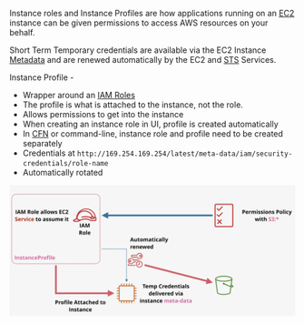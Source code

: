 Instance roles and Instance Profiles are how applications running on an [EC2](EC2.md) instance can be given permissions to access AWS resources on your behalf.

Short Term Temporary credentials are available via the EC2 Instance [Metadata](Metadata.md) and are renewed automatically by the EC2 and [STS](../../Security/STS.md) Services.

Instance Profile -
- Wrapper around an [IAM Roles](../../Security/Accounts/IAM%20Roles.md)
- The profile is what is attached to the instance, not the role.
- Allows permissions to get into the instance
- When creating an instance role in UI, profile is created automatically
- In [CFN](../CFN/CFN.md) or command-line, instance role and profile need to be created separately
- Credentials at `http://169.254.169.254/latest/meta-data/iam/security-credentials/role-name`
- Automatically rotated

![Pasted image 20250313215117.png](_atts/Pasted%20image%2020250313215117.png)